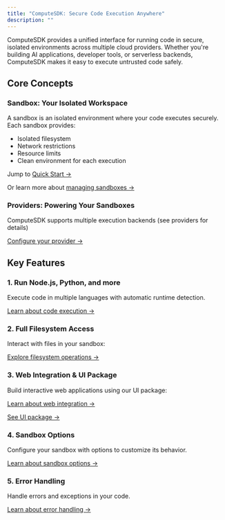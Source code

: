 ```yaml
---
title: "ComputeSDK: Secure Code Execution Anywhere"
description: ""
---
```


ComputeSDK provides a unified interface for running code in secure, isolated environments across multiple cloud providers. Whether you're building AI applications, developer tools, or serverless backends, ComputeSDK makes it easy to execute untrusted code safely.

## Core Concepts

### Sandbox: Your Isolated Workspace
A sandbox is an isolated environment where your code executes securely. Each sandbox provides:
- Isolated filesystem
- Network restrictions
- Resource limits
- Clean environment for each execution

Jump to [Quick Start →](/docs/getting-started/quick-start)

Or learn more about [managing sandboxes →](/docs/reference/sandbox-management)

### Providers: Powering Your Sandboxes
ComputeSDK supports multiple execution backends (see providers for details)

[Configure your provider →](/docs/reference/configuration)

## Key Features

### 1. Run Node.js, Python, and more
Execute code in multiple languages with automatic runtime detection.

[Learn about code execution →](/docs/reference/code-execution)

### 2. Full Filesystem Access
Interact with files in your sandbox:

[Explore filesystem operations →](/docs/reference/filesystem)

### 3. Web Integration & UI Package
Build interactive web applications using our UI package:

[Learn about web integration →](/docs/reference/api-integration#web-integration)

[See UI package →](/docs/reference/ui-package)

### 4. Sandbox Options
Configure your sandbox with options to customize its behavior.

[Learn about sandbox options →](/docs/reference/api-integration#sandbox-options)

### 5. Error Handling
Handle errors and exceptions in your code.

[Learn about error handling →](/docs/reference/api-integration#error-handling)